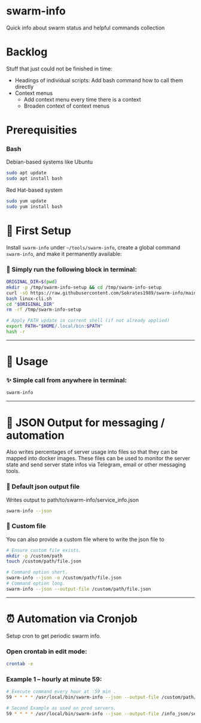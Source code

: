 # swarm-info
Quick info about swarm status and helpful commands collection

# Backlog
Stuff that just could not be finished in time:
 - Headings of individual scripts: Add bash command how to call them directly
 - Context menus 
   - Add context menu every time there is a context
   - Broaden context of context menus

# Prerequisities
### Bash
Debian-based systems like Ubuntu
```bash
sudo apt update
sudo apt install bash
```

Red Hat-based system
```bash
sudo yum update
sudo yum install bash
```

# 🧰 First Setup

Install `swarm-info` under `~/tools/swarm-info`, create a global command `swarm-info`, and make it permanently available:

### 🚀 Simply run the following block in terminal:
```bash
ORIGINAL_DIR=$(pwd)
mkdir -p /tmp/swarm-info-setup && cd /tmp/swarm-info-setup
curl -sO https://raw.githubusercontent.com/Sokrates1989/swarm-info/main/setup/linux-cli.sh
bash linux-cli.sh
cd "$ORIGINAL_DIR"
rm -rf /tmp/swarm-info-setup

# Apply PATH update in current shell (if not already applied)
export PATH="$HOME/.local/bin:$PATH"
hash -r
```

---

# 🚀 Usage

### ✨ Simple call from anywhere in terminal:
```bash
swarm-info
```

---

# 📄 JSON Output for messaging / automation

Also writes percentages of server usage into files so that they can be mapped into docker images. These files can be used to monitor the server state and send server state infos via Telegram, email or other messaging tools.

### 🔧 Default json output file
Writes output to path/to/swarm-info/service_info.json
```bash
swarm-info --json
```

### 📝 Custom file
You can also provide a custom file where to write the json file to
```bash
# Ensure custom file exists.
mkdir -p /custom/path
touch /custom/path/file.json

# Command option short.
swarm-info --json -o /custom/path/file.json
# Command option long.
swarm-info --json --output-file /custom/path/file.json
```

---

# ⏰ Automation via Cronjob

Setup cron to get periodic swarm info.

### Open crontab in edit mode:
```bash
crontab -e
```

### Example 1 – hourly at minute 59:
```bash
# Execute command every hour at :59 min .
59 * * * * /usr/local/bin/swarm-info --json --output-file /custom/path/file.json

# Second Example as used on prod servers.
59 * * * * /usr/local/bin/swarm-info --json --output-file /info_json/service_info.json
```



